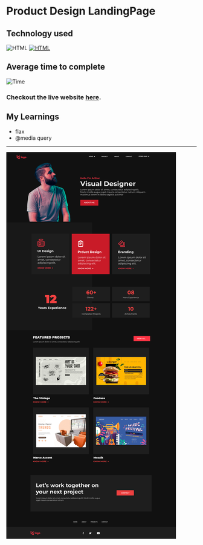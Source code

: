 # Product Design LandingPage

## Technology used
![HTML](https://img.shields.io/badge/HTML-Yes-blue.svg) [![HTML](https://img.shields.io/badge/CSS-Yes-blue.svg)]()

## Average time to complete

![Time](https://img.shields.io/badge/Time%20Taken-6hrs-green.svg)


### Checkout the live website [here](https://mayankraj-lcp15.netlify.app/).

## My Learnings

- flax
- @media query


---
<img src="./assets/images/Product Design LandingPage.png" max-width=600px>


